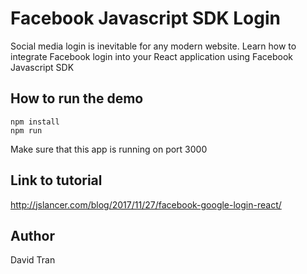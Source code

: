 # Facebook Javascript SDK Login
Social media login is inevitable for any modern website. Learn how to integrate Facebook login into your React application using Facebook Javascript SDK

## How to run the demo
```
npm install
npm run
```
Make sure that this app is running on port 3000

## Link to tutorial
http://jslancer.com/blog/2017/11/27/facebook-google-login-react/

## Author
David Tran